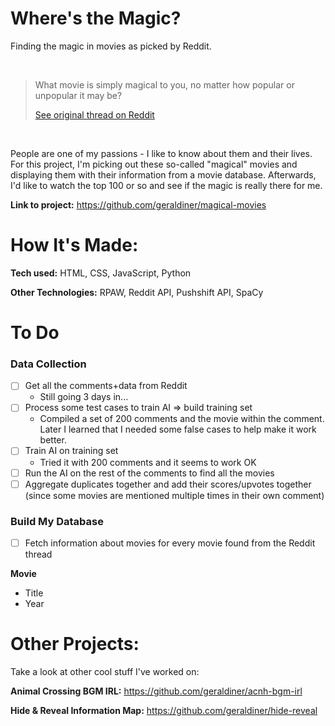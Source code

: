 # Where's the Magic?

Finding the magic in movies as picked by Reddit.

<br>
<blockquote>What movie is simply magical to you, no matter how popular or unpopular it may be?

[See original thread on Reddit](https://www.reddit.com/r/AskReddit/comments/mx0pwd/what_movie_is_simply_magical_to_you_no_matter_how/)

</blockquote>
</br>

People are one of my passions - I like to know about them and their lives. For this project, I'm picking out these so-called "magical" movies and displaying them with their information from a movie database. Afterwards, I'd like to watch the top 100 or so and see if the magic is really there for me.

**Link to project:** https://github.com/geraldiner/magical-movies

# How It's Made:

**Tech used:** HTML, CSS, JavaScript, Python

**Other Technologies:** RPAW, Reddit API, Pushshift API, SpaCy

# To Do

### Data Collection

- [ ] Get all the comments+data from Reddit
  - Still going 3 days in...
- [ ] Process some test cases to train AI => build training set
  - Compiled a set of 200 comments and the movie within the comment. Later I learned that I needed some false cases to help make it work better.
- [ ] Train AI on training set
  - Tried it with 200 comments and it seems to work OK
- [ ] Run the AI on the rest of the comments to find all the movies
- [ ] Aggregate duplicates together and add their scores/upvotes together (since some movies are mentioned multiple times in their own comment)

### Build My Database

- [ ] Fetch information about movies for every movie found from the Reddit thread

**Movie**

- Title
- Year

<!-- # Optimizations



# Lessons Learned: -->

# Other Projects:

Take a look at other cool stuff I've worked on:

**Animal Crossing BGM IRL:** <a href='https://github.com/geraldiner/acnh-bgm-irl' target='_blank'>https://github.com/geraldiner/acnh-bgm-irl</a>

**Hide & Reveal Information Map:** <a href='https://github.com/geraldiner/hide-reveal' target='_blank'>https://github.com/geraldiner/hide-reveal</a>
